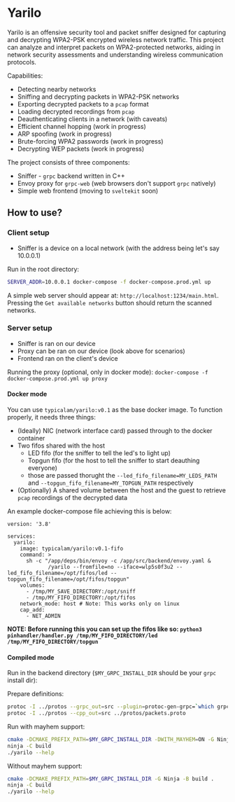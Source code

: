 # Yarilo

Yarilo is an offensive security tool and packet sniffer designed for capturing and decrypting WPA2-PSK encrypted wireless network traffic. This project can analyze and interpret packets on WPA2-protected networks, aiding in network security assessments and understanding wireless communication protocols.

Capabilities:
- Detecting nearby networks
- Sniffing and decrypting packets in WPA2-PSK networks
- Exporting decrypted packets to a `pcap` format
- Loading decrypted recordings from `pcap`
- Deauthenticating clients in a network (with caveats)
- Efficient channel hopping (work in progress)
- ARP spoofing (work in progress)
- Brute-forcing WPA2 passwords (work in progress)
- Decrypting WEP packets (work in progress)

The project consists of three components:
- Sniffer - `grpc` backend written in C++
- Envoy proxy for `grpc-web` (web browsers don't support `grpc` natively)
- Simple web frontend (moving to `sveltekit` soon) 

## How to use?

### Client setup
- Sniffer is a device on a local network (with the address being let's say 10.0.0.1)

Run in the root directory:

```sh
SERVER_ADDR=10.0.0.1 docker-compose -f docker-compose.prod.yml up
```

A simple web server should appear at: `http://localhost:1234/main.html`. Pressing the `Get available networks` button should return the scanned networks.

### Server setup
- Sniffer is ran on our device
- Proxy can be ran on our device (look above for scenarios)
- Frontend ran on the client's device

Running the proxy (optional, only in docker mode): `docker-compose -f docker-compose.prod.yml up proxy`

#### Docker mode

You can use `typicalam/yarilo:v0.1` as the base docker image. To function properly, it needs three things:

- (Ideally) NIC (network interface card) passed through to the docker container
- Two fifos shared with the host
  - LED fifo (for the sniffer to tell the led's to light up)
  - Topgun fifo (for the host to tell the sniffer to start deauthing everyone)
  - those are passed thorught the `--led_fifo_filename=MY_LEDS_PATH` and `--topgun_fifo_filename=MY_TOPGUN_PATH` respectively
- (Optionally) A shared volume between the host and the guest to retrieve `pcap` recordings of the decrypted data

An example docker-compose file achieving this is below:

```
version: '3.8'

services:
  yarilo:
    image: typicalam/yarilo:v0.1-fifo
    command: >
      sh -c "/app/deps/bin/envoy -c /app/src/backend/envoy.yaml &
             /yarilo --fromfile=no --iface=wlp5s0f3u2 --led_fifo_filename=/opt/fifos/led --topgun_fifo_filename=/opt/fifos/topgun"
    volumes:
      - /tmp/MY_SAVE_DIRECTORY:/opt/sniff
      - /tmp/MY_FIFO_DIRECTORY:/opt/fifos
    network_mode: host # Note: This works only on linux
    cap_add:
      - NET_ADMIN
```

**NOTE: Before running this you can set up the fifos like so: `python3 pinhandler/handler.py /tmp/MY_FIFO_DIRECTORY/led /tmp/MY_FIFO_DIRECTORY/topgun`**

#### Compiled mode

Run in the backend directory (`$MY_GRPC_INSTALL_DIR` should be your `grpc` install dir):

Prepare definitions:

```sh
protoc -I ../protos --grpc_out=src --plugin=protoc-gen-grpc=`which grpc_cpp_plugin` ../protos/packets.proto
protoc -I ../protos --cpp_out=src ../protos/packets.proto
```

Run with mayhem support:

```sh
cmake -DCMAKE_PREFIX_PATH=$MY_GRPC_INSTALL_DIR -DWITH_MAYHEM=ON -G Ninja -B build .
ninja -C build
./yarilo --help
```

Without mayhem support:

```sh
cmake -DCMAKE_PREFIX_PATH=$MY_GRPC_INSTALL_DIR -G Ninja -B build .
ninja -C build
./yarilo --help
```

